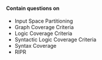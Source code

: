 #### Contain questions on
* Input Space Partitioning
* Graph Coverage Criteria
* Logic Coverage Criteria
* Syntactic Logic Coverage Criteria 
* Syntax Coverage 
* RIPR

